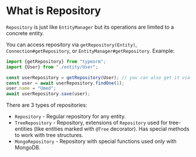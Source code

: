 # What is Repository

`Repository` is just like `EntityManager` but its operations are limited to a concrete entity.

You can access repository via `getRepository(Entity)`, 
`Connection#getRepository`, or `EntityManager#getRepository`.
Example:
 
```typescript
import {getRepository} from "typeorm";
import {User} from "./entity/User";

const userRepository = getRepository(User); // you can also get it via getConnection().getRepository() or getManager().getRepository()
const user = await userRepository.findOne(1);
user.name = "Umed";
await userRepository.save(user);
```

There are 3 types of repositories:
* `Repository` - Regular repository for any entity.
* `TreeRepository` - Repository, extensions of `Repository` used for tree-entities 
(like entities marked with `@Tree` decorator). 
Has special methods to work with tree structures.
* `MongoRepository` - Repository with special functions used only with MongoDB.
